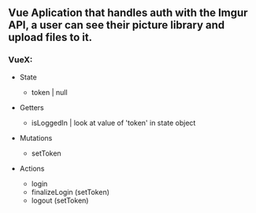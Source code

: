 ## Vue Aplication that handles auth with the Imgur API, a user can see their picture library and upload files to it.

### VueX:

- State
    - token | null

- Getters
    - isLoggedIn | look at value of 'token' in state object

- Mutations
    - setToken

- Actions
    - login
    - finalizeLogin (setToken)
    - logout (setToken)